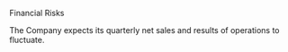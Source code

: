 Financial Risks

The Company expects its quarterly net sales and results of operations to fluctuate.